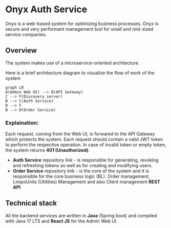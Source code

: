 # Onyx Auth Service
Onyx is a web-based system for optimizing business processes. Onyx is secure and very performant management tool for small and mid-sized service companies.

## Overview
The system makes use of a microservice-oriented architecture.

Here is a brief architecture diagram to visualize the flow of work of the system
```mermaid
graph LR
A(Admin Web UI) --> B(API Gateway)
C --> F(Discovery server)
B --> C(Auth Service)
D --> F
B --> D(Order Service)
```

### Explaination:
Each request, coming from the Web UI, is forwared to the API Gateway which protects the system. Each request should contain a valid JWT token to perform the respective operation. In case of invalid token or empty token, the system returns **401 (Unauthorized)**. 
- **Auth Service** repository link - is responsible for generating, revoking and refreshing tokens as well as for creating and modifying users.
- **Order Service** repository link - is the core of the system and it is responsible for the core business logic (BL). Order management, LimpoUnits (Utilities) Management and also Client management **REST API**  


## Technical stack
All the backend services are written in **Java** (Spring boot) and compiled with Java 17 LTS and **React JS** for the Admin Web UI
